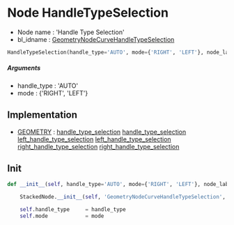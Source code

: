# Node HandleTypeSelection

- Node name : 'Handle Type Selection'
- bl_idname : [GeometryNodeCurveHandleTypeSelection](https://docs.blender.org/api/current/bpy.types.GeometryNodeCurveHandleTypeSelection.html)


``` python
HandleTypeSelection(handle_type='AUTO', mode={'RIGHT', 'LEFT'}, node_label=None, node_color=None)
```
##### Arguments

- handle_type : 'AUTO'
- mode : {'RIGHT', 'LEFT'}

## Implementation

- [GEOMETRY](/docs/GeoNodes/GEOMETRY.md) : [handle_type_selection](/docs/GeoNodes/socket_GEOMETRY.md#handle_type_selection) [handle_type_selection](/docs/GeoNodes/socket_GEOMETRY.md#handle_type_selection) [left_handle_type_selection](/docs/GeoNodes/socket_GEOMETRY.md#left_handle_type_selection) [left_handle_type_selection](/docs/GeoNodes/socket_GEOMETRY.md#left_handle_type_selection) [right_handle_type_selection](/docs/GeoNodes/socket_GEOMETRY.md#right_handle_type_selection) [right_handle_type_selection](/docs/GeoNodes/socket_GEOMETRY.md#right_handle_type_selection)

## Init

``` python
def __init__(self, handle_type='AUTO', mode={'RIGHT', 'LEFT'}, node_label=None, node_color=None):

    StackedNode.__init__(self, 'GeometryNodeCurveHandleTypeSelection', node_label=node_label, node_color=node_color)

    self.handle_type     = handle_type
    self.mode            = mode
```
